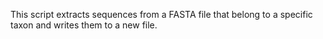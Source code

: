 This script extracts sequences from a FASTA file that belong to a specific taxon and writes them to a new file.
